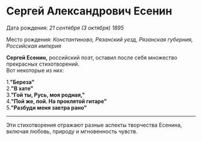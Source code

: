 # Сергей Александрович Есенин
Дата рождения: _21 сентября (3 октября) 1895_

Место рождения: _Константиново, Рязанский уезд, Рязанская губерния, Российская империя_

**Сергей Есенин,** российский поэт, оставил после себя множество прекрасных стихотворений.  
Вот некоторые из них:

1.__"Береза"__  
2.__"В хате"__  
3.__"Гой ты, Русь, моя родная,"__  
4.__"Пой же, пой. На проклятой гитаре"__  
5.__"Разбуди меня завтра рано"__  
***
Эти стихотворения отражают разные аспекты творчества Есенина, включая любовь, природу и мгновенность чувств.